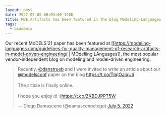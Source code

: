 ```yaml
---
layout: post
date: 2022-07-05 00:00:00-1200
title: MDE Artifacts has been featured in the blog Modeling-Languages
tags:
  - academia
---
```


Our recent MoDELS'21 paper has been featured at 
[[https://modeling-languages.com/guidelines-for-quality-management-of-research-artifacts-in-model-driven-engineering/ | MOdelling LAnguages]], 
the most popular vendor-independent blog on modeling and model-driven engineering.


<blockquote class="twitter-tweet"><p lang="en" dir="ltr">Recently, <a href="https://twitter.com/danstrueb?ref_src=twsrc%5Etfw">@danstrueb</a> and I were invited to write an article about our <a href="https://twitter.com/modelsconf?ref_src=twsrc%5Etfw">@modelsconf</a> paper on the blog <a href="https://t.co/TIqIOJIqUd">https://t.co/TIqIOJIqUd</a>.<br><br>The article is finally online.<br><br>I hope you enjoy it! :)<a href="https://t.co/ZKBDJPPT5W">https://t.co/ZKBDJPPT5W</a></p>&mdash; Diego Damasceno (@damascenodiego) <a href="https://twitter.com/damascenodiego/status/1544402731082956805?ref_src=twsrc%5Etfw">July 5, 2022</a></blockquote> <script async src="https://platform.twitter.com/widgets.js" charset="utf-8"></script>